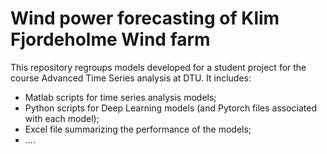 # Wind power forecasting of Klim Fjordeholme Wind farm

This repository regroups models developed for a student project for the course Advanced Time Series analysis at DTU.
It includes:
- Matlab scripts for time series analysis models;
- Python scripts for Deep Learning models (and Pytorch files associated with each model);
- Excel file summarizing the performance of the models;
- ....

